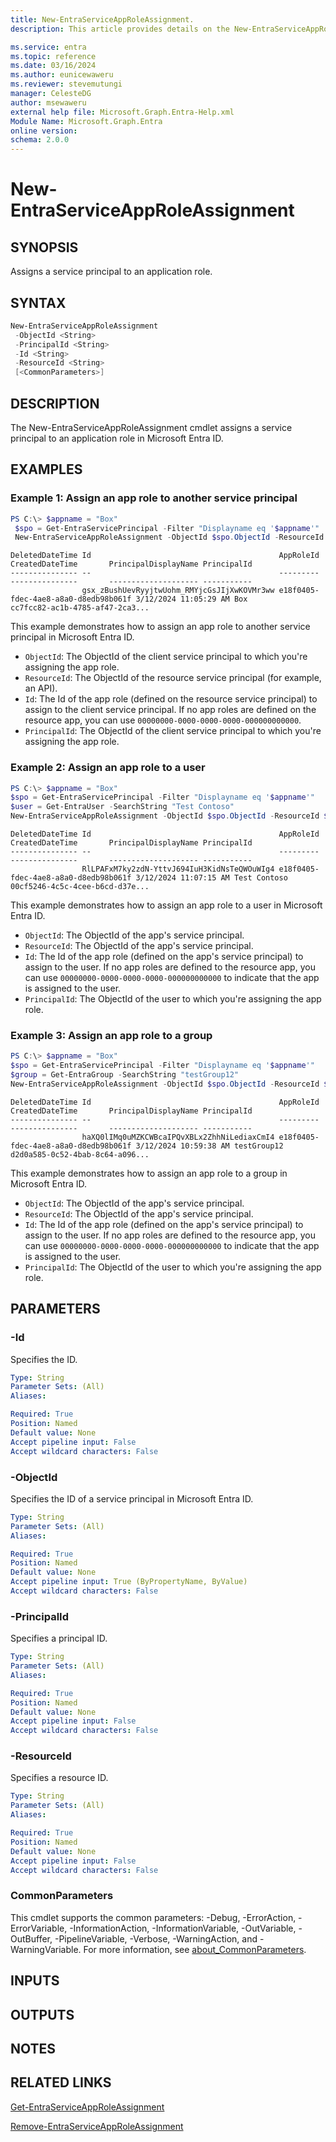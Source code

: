 ```yaml
---
title: New-EntraServiceAppRoleAssignment.
description: This article provides details on the New-EntraServiceAppRoleAssignment command.

ms.service: entra
ms.topic: reference
ms.date: 03/16/2024
ms.author: eunicewaweru
ms.reviewer: stevemutungi
manager: CelesteDG
author: msewaweru
external help file: Microsoft.Graph.Entra-Help.xml
Module Name: Microsoft.Graph.Entra
online version:
schema: 2.0.0
---
```


# New-EntraServiceAppRoleAssignment

## SYNOPSIS
Assigns a service principal to an application role.

## SYNTAX

```powershell
New-EntraServiceAppRoleAssignment 
 -ObjectId <String> 
 -PrincipalId <String> 
 -Id <String> 
 -ResourceId <String>
 [<CommonParameters>]
```

## DESCRIPTION
The New-EntraServiceAppRoleAssignment cmdlet assigns a service principal to an application role in Microsoft Entra ID.

## EXAMPLES

### Example 1: Assign an app role to another service principal
```powershell
PS C:\> $appname = "Box"
 $spo = Get-EntraServicePrincipal -Filter "Displayname eq '$appname'"
 New-EntraServiceAppRoleAssignment -ObjectId $spo.ObjectId -ResourceId $spo.ObjectId -Id $spo.Approles[1].id -PrincipalId $spo.ObjectId
```
```output
DeletedDateTime Id                                          AppRoleId                            CreatedDateTime       PrincipalDisplayName PrincipalId
--------------- --                                          ---------                            ---------------       -------------------- -----------
                gsx_zBushUevRyyjtwUohm_RMYjcGsJIjXwKOVMr3ww e18f0405-fdec-4ae8-a8a0-d8edb98b061f 3/12/2024 11:05:29 AM Box                  cc7fcc82-ac1b-4785-af47-2ca3...
```

This example demonstrates how to assign an app role to another service principal in Microsoft Entra ID.    
- `ObjectId`:  The ObjectId of the client service principal to which you're assigning the app role.
- `ResourceId`: The ObjectId of the resource service principal (for example, an API).
- `Id`: The Id of the app role (defined on the resource service principal) to assign to the client service principal. If no app roles are defined on the resource app, you can use `00000000-0000-0000-0000-000000000000`.
- `PrincipalId`: The ObjectId of the client service principal to which you're assigning the app role.

### Example 2: Assign an app role to a user
```powershell
PS C:\> $appname = "Box"
$spo = Get-EntraServicePrincipal -Filter "Displayname eq '$appname'"
$user = Get-EntraUser -SearchString "Test Contoso"
New-EntraServiceAppRoleAssignment -ObjectId $spo.ObjectId -ResourceId $spo.ObjectId -Id $spo.Approles[1].id -PrincipalId $user.ObjectId
```
```output
DeletedDateTime Id                                          AppRoleId                            CreatedDateTime       PrincipalDisplayName PrincipalId
--------------- --                                          ---------                            ---------------       -------------------- -----------
                RlLPAFxM7ky2zdN-YttvJ694IuH3KidNsTeQWOuWIg4 e18f0405-fdec-4ae8-a8a0-d8edb98b061f 3/12/2024 11:07:15 AM Test Contoso         00cf5246-4c5c-4cee-b6cd-d37e...
```

This example demonstrates how to assign an app role to a user in Microsoft Entra ID.    
- `ObjectId`:  The ObjectId of the app's service principal.
- `ResourceId`: The ObjectId of the app's service principal.
- `Id`: The Id of the app role (defined on the app's service principal) to assign to the user. If no app roles are defined to the resource app, you can use `00000000-0000-0000-0000-000000000000` to indicate that the app is assigned to the user.
- `PrincipalId`: The ObjectId of the user to which you're assigning the app role.

### Example 3: Assign an app role to a group
```powershell
PS C:\> $appname = "Box"
$spo = Get-EntraServicePrincipal -Filter "Displayname eq '$appname'"
$group = Get-EntraGroup -SearchString "testGroup12"
New-EntraServiceAppRoleAssignment -ObjectId $spo.ObjectId -ResourceId $spo.ObjectId -Id $spo.Approles[1].id -PrincipalId $group.ObjectId
```
```output
DeletedDateTime Id                                          AppRoleId                            CreatedDateTime       PrincipalDisplayName PrincipalId
--------------- --                                          ---------                            ---------------       -------------------- -----------
                haXQ0lIMq0uMZKCWBcaIPQvXBLx2ZhhNiLediaxCmI4 e18f0405-fdec-4ae8-a8a0-d8edb98b061f 3/12/2024 10:59:38 AM testGroup12          d2d0a585-0c52-4bab-8c64-a096...
```

This example demonstrates how to assign an app role to a group in Microsoft Entra ID.   
- `ObjectId`:  The ObjectId of the app's service principal.
- `ResourceId`: The ObjectId of the app's service principal.
- `Id`: The Id of the app role (defined on the app's service principal) to assign to the user. If no app roles are defined to the resource app, you can use `00000000-0000-0000-0000-000000000000` to indicate that the app is assigned to the user.
- `PrincipalId`: The ObjectId of the user to which you're assigning the app role.

## PARAMETERS

### -Id
Specifies the ID.

```yaml
Type: String
Parameter Sets: (All)
Aliases:

Required: True
Position: Named
Default value: None
Accept pipeline input: False
Accept wildcard characters: False
```

### -ObjectId
Specifies the ID of a service principal in Microsoft Entra ID.

```yaml
Type: String
Parameter Sets: (All)
Aliases:

Required: True
Position: Named
Default value: None
Accept pipeline input: True (ByPropertyName, ByValue)
Accept wildcard characters: False
```

### -PrincipalId
Specifies a principal ID.

```yaml
Type: String
Parameter Sets: (All)
Aliases:

Required: True
Position: Named
Default value: None
Accept pipeline input: False
Accept wildcard characters: False
```

### -ResourceId
Specifies a resource ID.

```yaml
Type: String
Parameter Sets: (All)
Aliases:

Required: True
Position: Named
Default value: None
Accept pipeline input: False
Accept wildcard characters: False
```

### CommonParameters
This cmdlet supports the common parameters: -Debug, -ErrorAction, -ErrorVariable, -InformationAction, -InformationVariable, -OutVariable, -OutBuffer, -PipelineVariable, -Verbose, -WarningAction, and -WarningVariable. For more information, see [about_CommonParameters](https://go.microsoft.com/fwlink/?LinkID=113216).

## INPUTS

## OUTPUTS

## NOTES

## RELATED LINKS

[Get-EntraServiceAppRoleAssignment](Get-EntraServiceAppRoleAssignment.md)

[Remove-EntraServiceAppRoleAssignment](Remove-EntraServiceAppRoleAssignment.md)

